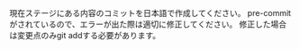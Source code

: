 現在ステージにある内容のコミットを日本語で作成してください。
pre-commitがされているので、エラーが出た際は適切に修正してください。
修正した場合は変更点のみgit addする必要があります。
